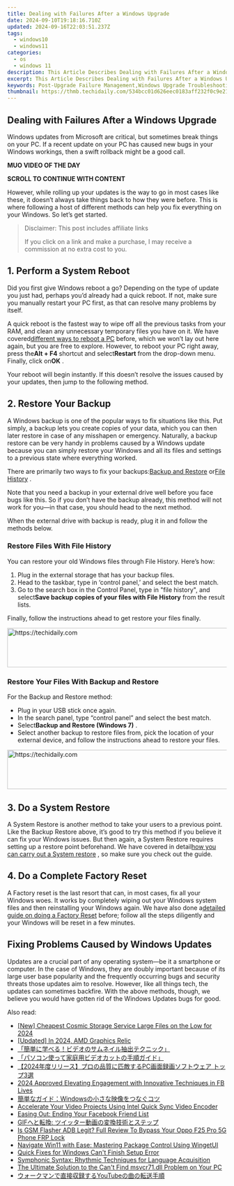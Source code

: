```yaml
---
title: Dealing with Failures After a Windows Upgrade
date: 2024-09-10T19:18:16.710Z
updated: 2024-09-16T22:03:51.237Z
tags:
  - windows10
  - windows11
categories:
  - os
  - windows 11
description: This Article Describes Dealing with Failures After a Windows Upgrade
excerpt: This Article Describes Dealing with Failures After a Windows Upgrade
keywords: Post-Upgrade Failure Management,Windows Upgrade Troubleshooting,Overcoming System Glitches,Win XP to Higher Edits Support,Successful OS Transition Tips,Fixing Windows Update Issues,Upgrading Without Setbacks
thumbnail: https://thmb.techidaily.com/534bcc01d626eec0183aff232f0c9e211e75d3b58d6731fdc6da8a1b96d39a6c.jpg
---
```


## Dealing with Failures After a Windows Upgrade

 Windows updates from Microsoft are critical, but sometimes break things on your PC. If a recent update on your PC has caused new bugs in your Windows workings, then a swift rollback might be a good call.

 **MUO VIDEO OF THE DAY**

 **SCROLL TO CONTINUE WITH CONTENT**

 However, while rolling up your updates is the way to go in most cases like these, it doesn’t always take things back to how they were before. This is where following a host of different methods can help you fix everything on your Windows. So let’s get started.

>  Disclaimer: This post includes affiliate links
>
>  If you click on a link and make a purchase, I may receive a commission at no extra cost to you.
>

## 1\. Perform a System Reboot

 Did you first give Windows reboot a go? Depending on the type of update you just had, perhaps you’d already had a quick reboot. If not, make sure you manually restart your PC first, as that can resolve many problems by itself.

 A quick reboot is the fastest way to wipe off all the previous tasks from your RAM, and clean any unnecessary temporary files you have on it. We have covered[different ways to reboot a PC](https://www.makeuseof.com/windows-restart-methods/) before, which we won’t lay out here again, but you are free to explore. However, to reboot your PC right away, press the**Alt + F4** shortcut and select**Restart** from the drop-down menu. Finally, click on**OK** .

 Your reboot will begin instantly. If this doesn’t resolve the issues caused by your updates, then jump to the following method.

## 2\. Restore Your Backup

 A Windows backup is one of the popular ways to fix situations like this. Put simply, a backup lets you create copies of your data, which you can then later restore in case of any misshapen or emergency. Naturally, a backup restore can be very handy in problems caused by a Windows update because you can simply restore your Windows and all its files and settings to a previous state where everything worked.

 There are primarily two ways to fix your backups:[Backup and Restore](https://www.makeuseof.com/tag/download-stuff-happens-the-backup-restore-guide/) or[File History](https://www.makeuseof.com/windows-file-history-guide/) .

 Note that you need a backup in your external drive well before you face bugs like this. So if you don’t have the backup already, this method will not work for you—in that case, you should head to the next method.

 When the external drive with backup is ready, plug it in and follow the methods below.

### Restore Files With File History

 You can restore your old Windows files through File History. Here’s how:

1. Plug in the external storage that has your backup files.
2. Head to the taskbar, type in ‘control panel,’ and select the best match.
3. Go to the search box in the Control Panel, type in "file history", and select**Save backup copies of your files with File History** from the result lists.

 Finally, follow the instructions ahead to get restore your files finally.

<!-- affiliate ads begin -->
<a href="https://ephamedtechinc.pxf.io/c/5597632/2136615/26400" target="_top" id="2136615">
  <img src="//a.impactradius-go.com/display-ad/26400-2136615" border="0" alt="https://techidaily.com" width="728" height="90"/>
</a>
<img height="0" width="0" src="https://ephamedtechinc.pxf.io/i/5597632/2136615/26400" style="position:absolute;visibility:hidden;" border="0" />
<!-- affiliate ads end -->

### Restore Your Files With Backup and Restore

For the Backup and Restore method:

* Plug in your USB stick once again.
* In the search panel, type “control panel” and select the best match.
* Select**Backup and Restore (Windows 7)** .
* Select another backup to restore files from, pick the location of your external device, and follow the instructions ahead to restore your files.

<!-- affiliate ads begin -->
<a href="https://ephamedtechinc.pxf.io/c/5597632/2130529/26400" target="_top" id="2130529">
  <img src="//a.impactradius-go.com/display-ad/26400-2130529" border="0" alt="https://techidaily.com" width="728" height="90"/>
</a>
<img height="0" width="0" src="https://ephamedtechinc.pxf.io/i/5597632/2130529/26400" style="position:absolute;visibility:hidden;" border="0" />
<!-- affiliate ads end -->

## 3\. Do a System Restore

 A System Restore is another method to take your users to a previous point. Like the Backup Restore above, it’s good to try this method if you believe it can fix your Windows issues. But then again, a System Restore requires setting up a restore point beforehand. We have covered in detail[how you can carry out a System restore](https://www.makeuseof.com/tag/system-restore-factory-reset-work-windows-10/) , so make sure you check out the guide.

## 4\. Do a Complete Factory Reset

 A Factory reset is the last resort that can, in most cases, fix all your Windows woes. It works by completely wiping out your Windows system files and then reinstalling your Windows again. We have also done a[detailed guide on doing a Factory Reset](https://www.makeuseof.com/tag/4-ways-factory-reset-windows-computer/) before; follow all the steps diligently and your Windows will be reset in a few minutes.

## Fixing Problems Caused by Windows Updates

 Updates are a crucial part of any operating system—be it a smartphone or computer. In the case of Windows, they are doubly important because of its large user base popularity and the frequently occurring bugs and security threats those updates aim to resolve. However, like all things tech, the updates can sometimes backfire. With the above methods, though, we believe you would have gotten rid of the Windows Updates bugs for good.

<ins class="adsbygoogle"
     style="display:block"
     data-ad-format="autorelaxed"
     data-ad-client="ca-pub-7571918770474297"
     data-ad-slot="1223367746"></ins>

<ins class="adsbygoogle"
     style="display:block"
     data-ad-client="ca-pub-7571918770474297"
     data-ad-slot="8358498916"
     data-ad-format="auto"
     data-full-width-responsive="true"></ins>

<span class="atpl-alsoreadstyle">Also read:</span>
<div><ul>
<li><a href="https://vp-tips.techidaily.com/new-cheapest-cosmic-storage-service-large-files-on-the-low-for-2024/"><u>[New] Cheapest Cosmic Storage Service Large Files on the Low for 2024</u></a></li>
<li><a href="https://screen-sharing-recording.techidaily.com/updated-in-2024-amd-graphics-relic/"><u>[Updated] In 2024, AMD Graphics Relic</u></a></li>
<li><a href="https://win11.techidaily.com/44cm57ch5y2y44gr5a2m44g544kl77yb44ot44oh44kq44gu44k144og44on44kk44or5oq95ye644og44kv44ol44od44kv44cn/"><u>「簡単に学べる！ビデオのサムネイル抽出テクニック」</u></a></li>
<li><a href="https://win11.techidaily.com/44cm44or44k944kz44oz5l244gj44gm5a625bqt55so44ot44oh44kq44kr44od44oi44gu5oml6acg44ks44kk44oj44cn/"><u>「パソコン使って家庭用ビデオカットの手順ガイド」</u></a></li>
<li><a href="https://win11.techidaily.com/2024pc-3/"><u>【2024年度リリース】プロの品質に匹敵するPC画面録画ソフトウェア トップ3選</u></a></li>
<li><a href="https://facebook-clips.techidaily.com/2024-approved-elevating-engagement-with-innovative-techniques-in-fb-lives/"><u>2024 Approved Elevating Engagement with Innovative Techniques in FB Lives</u></a></li>
<li><a href="https://win11.techidaily.com/1726029304127-windows/"><u>簡単なガイド：Windowsの小さな映像をつなぐコツ</u></a></li>
<li><a href="https://win11.techidaily.com/accelerate-your-video-projects-using-intel-quick-sync-video-encoder/"><u>Accelerate Your Video Projects Using Intel Quick Sync Video Encoder</u></a></li>
<li><a href="https://facebook.techidaily.com/easing-out-ending-your-facebook-friend-list/"><u>Easing Out: Ending Your Facebook Friend List</u></a></li>
<li><a href="https://win11.techidaily.com/1726028697750-gif/"><u>GIFへと転換: ツイッター動画の変換技術とステップ</u></a></li>
<li><a href="https://android-frp.techidaily.com/is-gsm-flasher-adb-legit-full-review-to-bypass-your-oppo-f25-pro-5g-phone-frp-lock-by-drfone-android/"><u>Is GSM Flasher ADB Legit? Full Review To Bypass Your Oppo F25 Pro 5G Phone FRP Lock</u></a></li>
<li><a href="https://windows11.techidaily.com/navigate-win11-with-ease-mastering-package-control-using-wingetui/"><u>Navigate Win11 with Ease: Mastering Package Control Using WingetUI</u></a></li>
<li><a href="https://win-howtos.techidaily.com/quick-fixes-for-windows-cant-finish-setup-error/"><u>Quick Fixes for Windows Can't Finish Setup Error</u></a></li>
<li><a href="https://mondly-stories.techidaily.com/symphonic-syntax-rhythmic-techniques-for-language-acquisition/"><u>Symphonic Syntax: Rhythmic Techniques for Language Acquisition</u></a></li>
<li><a href="https://tech-renaissance.techidaily.com/the-ultimate-solution-to-the-cant-find-msvcr71dll-problem-on-your-pc/"><u>The Ultimate Solution to the Can't Find msvcr71.dll Problem on Your PC</u></a></li>
<li><a href="https://win11.techidaily.com/1726029402885-youtube/"><u>ウォークマンで直接収録するYouTubeの曲の転送手順</u></a></li>
</ul></div>

